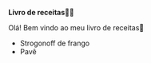 **Livro de receitas**:man_cook:

Olá! Bem vindo ao meu livro de receitas:cookie:

- Strogonoff de frango
- Pavê






